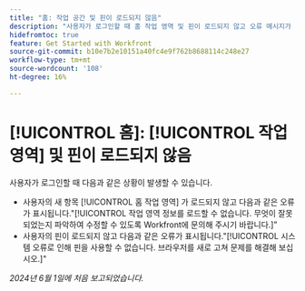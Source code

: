 ```yaml
---
title: "홈: 작업 공간 및 핀이 로드되지 않음"
description: "사용자가 로그인할 때 홈 작업 영역 및 핀이 로드되지 않고 오류 메시지가 표시됩니다."
hidefromtoc: true
feature: Get Started with Workfront
source-git-commit: b10e7b2e10151a40fc4e9f762b8688114c248e27
workflow-type: tm+mt
source-wordcount: '108'
ht-degree: 16%

---
```



# [!UICONTROL 홈]: [!UICONTROL 작업 영역] 및 핀이 로드되지 않음

사용자가 로그인할 때 다음과 같은 상황이 발생할 수 있습니다.

* 사용자의 새 항목 [!UICONTROL 홈 작업 영역] 가 로드되지 않고 다음과 같은 오류가 표시됩니다.&quot;[!UICONTROL 작업 영역 정보를 로드할 수 없습니다. 무엇이 잘못되었는지 파악하여 수정할 수 있도록 Workfront에 문의해 주시기 바랍니다.]”
* 사용자의 핀이 로드되지 않고 다음과 같은 오류가 표시됩니다.&quot;[!UICONTROL 시스템 오류로 인해 핀을 사용할 수 없습니다. 브라우저를 새로 고쳐 문제를 해결해 보십시오.]&quot;

_2024년 6월 1일에 처음 보고되었습니다._
